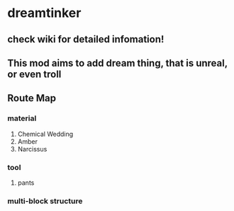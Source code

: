 # dreamtinker

## check wiki for detailed infomation!

## This mod aims to add dream thing, that is unreal, or even troll

## Route Map

### material

1. Chemical Wedding
2. Amber
3. Narcissus

### tool

1. pants

### multi-block structure
